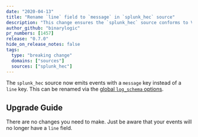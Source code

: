 ```yaml
---
date: "2020-04-13"
title: "Rename `line` field to `message` in `splunk_hec` source"
description: "This change ensures the `splunk_hec` source conforms to Vector's schema"
author_github: "binarylogic"
pr_numbers: [1457]
release: "0.7.0"
hide_on_release_notes: false
tags:
  type: "breaking change"
  domains: ["sources"]
  sources: ["splunk_hec"]
---
```


The `splunk_hec` source now emits events with a `message` key instead of a
`line` key. This can be renamed via the [global `log_schema`
options][docs.reference.configuration.global-options#log_schema].

## Upgrade Guide

There are no changes you need to make. Just be aware that your events will
no longer have a `line` field.

[docs.reference.configuration.global-options#log_schema]: /docs/reference/global-options/#log_schema
